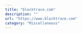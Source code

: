 ```yaml
---
title: "blocktrace.com"
description: ""
url: "https://www.blocktrace.com"
category: "Miscellaneous"
---
```

